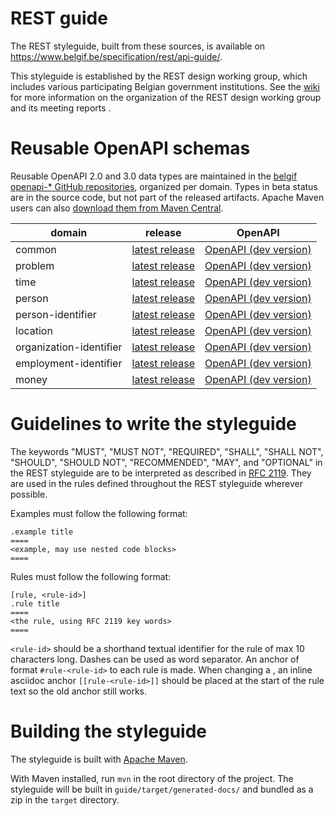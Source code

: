 # REST guide

The REST styleguide, built from these sources, is available on https://www.belgif.be/specification/rest/api-guide/.

This styleguide is established by the REST design working group, which includes various participating Belgian government institutions.
See the [wiki](https://github.com/belgif/rest-guide/wiki) for more information on the organization of the REST design working group and its meeting reports .

# Reusable OpenAPI schemas

Reusable OpenAPI 2.0 and 3.0 data types are maintained in the [belgif openapi-* GitHub repositories](https://github.com/belgif?q=openapi&type=&language=), organized per domain.
Types in beta status are in the source code, but not part of the released artifacts. Apache Maven users can also [download them from Maven Central](https://search.maven.org/search?q=g:io.github.belgif.openapi).

| domain | release | OpenAPI | 
|--------|---------|---------|
| common | [latest release](https://github.com/belgif/openapi-common/releases/latest) | [OpenAPI (dev version)](https://github.com/belgif/openapi-common/blob/master/src/main/openapi/common/v1/common-v1.yaml)|
| problem | [latest release](https://github.com/belgif/openapi-problem/releases/latest) | [OpenAPI (dev version)](https://github.com/belgif/openapi-problem/blob/master/src/main/openapi/problem/v1/problem-v1.yaml)|
| time | [latest release](https://github.com/belgif/openapi-time/releases/latest) | [OpenAPI (dev version)](https://github.com/belgif/openapi-time/blob/master/src/main/openapi/time/v1/time-v1.yaml)|
| person | [latest release](https://github.com/belgif/openapi-person/releases/latest) | [OpenAPI (dev version)](https://github.com/belgif/openapi-person/blob/master/src/main/openapi/person/v2/person-v2.yaml)|
| person-identifier | [latest release](https://github.com/belgif/openapi-person-identifier/releases/latest) | [OpenAPI (dev version)](https://github.com/belgif/openapi-person-identifier/blob/master/src/main/openapi/person/identifier/v1/person-identifier-v1.yaml)|
| location | [latest release](https://github.com/belgif/openapi-location/releases/latest) | [OpenAPI (dev version)](https://github.com/belgif/openapi-location/blob/master/src/main/openapi/location/v1/location-v1.yaml)|
| organization-identifier | [latest release](https://github.com/belgif/openapi-organization-identifier/releases/latest) | [OpenAPI (dev version)](https://github.com/belgif/openapi-organization-identifier/blob/master/src/main/openapi/organization/identifier/v1/organization-identifier-v1.yaml)|
| employment-identifier | [latest release](https://github.com/belgif/openapi-employment-identifier/releases/latest) | [OpenAPI (dev version)](https://github.com/belgif/openapi-employment-identifier/blob/master/src/main/openapi/employment/identifier/v1/employment-identifier-v1.yaml)|
| money | [latest release](https://github.com/belgif/openapi-money/releases/latest) | [OpenAPI (dev version)](https://github.com/belgif/openapi-money/blob/master/src/main/openapi/money/v1/money-v1.yaml)|

# Guidelines to write the styleguide

The keywords "MUST", "MUST NOT", "REQUIRED", "SHALL", "SHALL NOT", "SHOULD", "SHOULD NOT", "RECOMMENDED", "MAY", and "OPTIONAL" in the REST styleguide are to be interpreted as described in [RFC 2119](https://www.ietf.org/rfc/rfc2119.txt).
They are used in the rules defined throughout the REST styleguide wherever possible.

Examples must follow the following format:

```
.example title
====
<example, may use nested code blocks>
====
```

Rules must follow the following format:

```
[rule, <rule-id>]
.rule title
====
<the rule, using RFC 2119 key words>
====
```
`<rule-id>` should be a shorthand textual identifier for the rule of max 10 characters long. Dashes can be used as word separator.
An anchor of format `#rule-<rule-id>` to each rule is made. When changing a <rule-id>, an inline asciidoc anchor `[[rule-<rule-id>]]` should be placed at the start of the rule text so the old anchor still works.

# Building the styleguide

The styleguide is built with [Apache Maven](https://maven.apache.org).

With Maven installed, run `mvn` in the root directory of the project. 
The styleguide will be built in `guide/target/generated-docs/` and bundled as a zip in the `target` directory.

